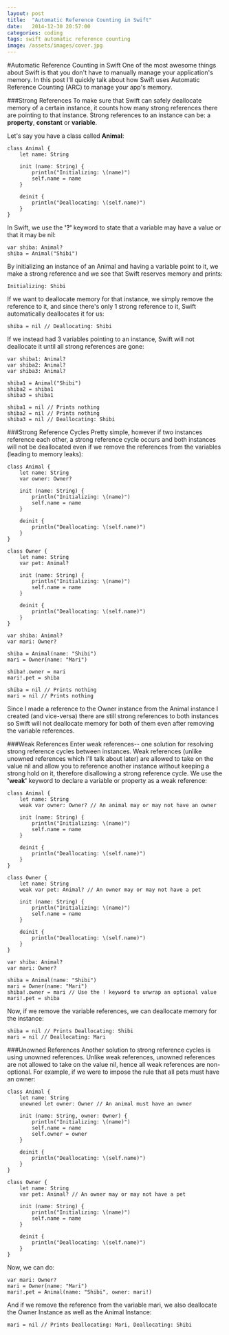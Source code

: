 ```yaml
---
layout: post
title:  "Automatic Reference Counting in Swift"
date:   2014-12-30 20:57:00
categories: coding
tags: swift automatic reference counting
image: /assets/images/cover.jpg
---
```

#Automatic Reference Counting in Swift
One of the most awesome things about Swift is that you don't have to manually manage your
application's memory. In this post I'll quickly talk about how Swift uses Automatic Reference Counting (ARC) to manage your app's memory.

###Strong References
To make sure that Swift can safely deallocate memory of a certain instance, it counts how many strong references there are pointing to that instance. Strong references to an instance can be: a **property**, **constant** or **variable**.

Let's say you have a class called **Animal**:

	class Animal {
		let name: String

		init (name: String) {
			println("Initializing: \(name)")
			self.name = name
		}

		deinit {
			println("Deallocating: \(self.name)")
		}
	}

In Swift, we use the **'?'** keyword to state that a variable may have a value or that it may be nil:

	var shiba: Animal?
	shiba = Animal("Shibi")

By initializing an instance of an Animal and having a variable point to it, we make a strong reference and we see that Swift reserves memory and prints:

	Initializing: Shibi

If we want to deallocate memory for that instance, we simply remove the reference to it, and since there's only 1 strong reference to it, Swift automatically deallocates it for us:

	shiba = nil // Deallocating: Shibi

If we instead had 3 variables pointing to an instance, Swift will not deallocate it until all strong references are gone:

	var shiba1: Animal?
	var shiba2: Animal?
	var shiba3: Animal?

	shiba1 = Animal("Shibi")
	shiba2 = shiba1
	shiba3 = shiba1

	shiba1 = nil // Prints nothing
	shiba2 = nil // Prints nothing
	shiba3 = nil // Deallocating: Shibi

###Strong Reference Cycles
Pretty simple, however if two instances reference each other, a strong reference cycle occurs and both instances will not be deallocated even if we remove the references from the variables (leading to memory leaks):


	class Animal {
		let name: String
		var owner: Owner?

		init (name: String) {
			println("Initializing: \(name)")
			self.name = name
		}

		deinit {
			println("Deallocating: \(self.name)")
		}
	}

	class Owner {
		let name: String
		var pet: Animal?

		init (name: String) {
			println("Initializing: \(name)")
			self.name = name
		}

		deinit {
			println("Deallocating: \(self.name)")
		}
	}

	var shiba: Animal?
	var mari: Owner?

	shiba = Animal(name: "Shibi")
	mari = Owner(name: "Mari")

	shiba!.owner = mari
	mari!.pet = shiba

	shiba = nil // Prints nothing
	mari = nil // Prints nothing

Since I made a reference to the Owner instance from the Animal instance I created (and vice-versa) there are still strong references to both instances so Swift will not deallocate memory for both of them even after removing the variable references.

###Weak References
Enter weak references-- one solution for resolving strong reference cycles between instances. Weak references (unlike unowned references which I'll talk about later) are allowed to take on the value nil and allow you to reference another instance without keeping a strong hold on it, therefore disallowing a strong reference cycle. We use the **'weak'** keyword to declare a variable or property as a weak reference:

	class Animal {
		let name: String
		weak var owner: Owner? // An animal may or may not have an owner

		init (name: String) {
			println("Initializing: \(name)")
			self.name = name
		}

		deinit {
			println("Deallocating: \(self.name)")
		}
	}

	class Owner {
		let name: String
		weak var pet: Animal? // An owner may or may not have a pet

		init (name: String) {
			println("Initializing: \(name)")
			self.name = name
		}

		deinit {
			println("Deallocating: \(self.name)")
		}
	}

	var shiba: Animal?
	var mari: Owner?

	shiba = Animal(name: "Shibi")
	mari = Owner(name: "Mari")
	shiba!.owner = mari // Use the ! keyword to unwrap an optional value
	mari!.pet = shiba

Now, if we remove the variable references, we can deallocate memory for the instance:

	shiba = nil // Prints Deallocating: Shibi
	mari = nil // Deallocating: Mari

###Unowned References
Another solution to strong reference cycles is using unowned references. Unlike weak references, unowned references are not allowed to take on the value nil, hence all weak references are non-optional. For example, if we were to impose the rule that all pets must have an owner:

	class Animal {
		let name: String
		unowned let owner: Owner // An animal must have an owner

		init (name: String, owner: Owner) {
			println("Initializing: \(name)")
			self.name = name
			self.owner = owner
		}

		deinit {
			println("Deallocating: \(self.name)")
		}
	}

	class Owner {
		let name: String
		var pet: Animal? // An owner may or may not have a pet

		init (name: String) {
			println("Initializing: \(name)")
			self.name = name
		}

		deinit {
			println("Deallocating: \(self.name)")
		}
	}

Now, we can do:

	var mari: Owner?
	mari = Owner(name: "Mari")
	mari!.pet = Animal(name: "Shibi", owner: mari!)

And if we remove the reference from the variable mari, we also deallocate the Owner Instance as well as the Animal Instance:

	mari = nil // Prints Deallocating: Mari, Deallocating: Shibi
